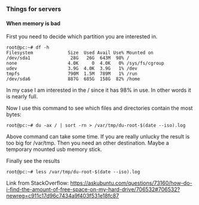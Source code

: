 ### Things for servers


#### When memory is bad
First you need to decide which partition you are interested in.

```
root@pc:~# df -h
Filesystem             Size  Used Avail Use% Mounted on
/dev/sda1               28G   26G  643M  98% /
none                   4.0K     0  4.0K   0% /sys/fs/cgroup
udev                   3.9G  4.0K  3.9G   1% /dev
tmpfs                  790M  1.5M  789M   1% /run
/dev/sda6              887G  685G  158G  82% /home
```

In my case I am interested in the / since it has 98% in use. In other words it is nearly full.

Now I use this command to see which files and directories contain the most bytes:

```
root@pc:~# du -ax / | sort -rn > /var/tmp/du-root-$(date --iso).log
```

Above command can take some time. If you are really unlucky the result is too big for /var/tmp. Then you need an other destination. Maybe a temporary mounted usb memory stick.


Finally see the results
```
root@pc:~# less /var/tmp/du-root-$(date --iso).log
```

Link from StackOverflow: https://askubuntu.com/questions/73160/how-do-i-find-the-amount-of-free-space-on-my-hard-drive/706532#706532?newreg=c911c17d96c7434a9f403f531e18fc87
